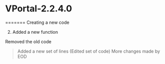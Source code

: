 # VPortal-2.2.4.0

=======
Creating a new code


2. Added a new function

Removed the old code

> Added a new set of lines
(Edited set of code)
More changes made by EOD
